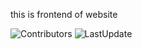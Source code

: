 this is frontend of website

![Contributors](https://img.shields.io/github/contributors/terryutg/DevTF2Site)
![LastUpdate](https://img.shields.io/github/last-commit/terryutg/DevTF2Site)